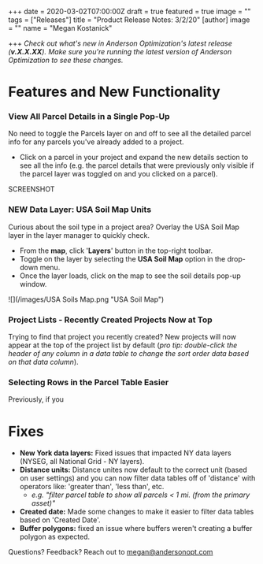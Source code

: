 +++
date = 2020-03-02T07:00:00Z
draft = true
featured = true
image = ""
tags = ["Releases"]
title = "Product Release Notes: 3/2/20"
[author]
image = ""
name = "Megan Kostanick"

+++
_Check out what's new in Anderson Optimization's latest release (**v.X.X.XX**). Make sure you're running the latest version of Anderson Optimization to see these changes._

# Features and New Functionality

### **View All Parcel Details in a Single Pop-Up**

No need to toggle the Parcels layer on and off to see all the detailed parcel info for any parcels you've already added to a project.

* Click on a parcel in your project and expand the new details section to see all the info (e.g. the parcel details that were previously only visible if the parcel layer was toggled on and you clicked on a parcel).

SCREENSHOT

### **NEW Data Layer: USA Soil Map Units**

Curious about the soil type in a project area? Overlay the USA Soil Map layer in the layer manager to quickly check.

* From the **map**, click '**Layers**' button in the top-right toolbar. 
* Toggle on the layer by selecting the **USA Soil Map** option in the drop-down menu.
* Once the layer loads, click on the map to see the soil details pop-up window.

![](/images/USA Soils Map.png "USA Soil Map")

### Project Lists - Recently Created Projects Now at Top

Trying to find that project you recently created? New projects will now appear at the top of the project list by default (_pro tip: double-click the header of any column in a data table to change the sort order data based on that data column_).

### Selecting Rows in the Parcel Table Easier

Previously, if you 

# Fixes

* **New York data layers:** Fixed issues that impacted NY data layers (NYSEG, all National Grid - NY layers).
* **Distance units:** Distance unites now default to the correct unit (based on user settings) and you can now filter data tables off of 'distance' with operators like: 'greater than', 'less than', etc.
  * _e.g. "filter parcel table to show all parcels < 1 mi. (from the primary asset)"_
* **Created date:** Made some changes to make it easier to filter data tables based on 'Created Date'.
* **Buffer polygons:** fixed an issue where buffers weren't creating a buffer polygon as expected.

Questions? Feedback? Reach out to megan@andersonopt.com